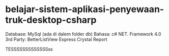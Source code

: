 belajar-sistem-aplikasi-penyewaan-truk-desktop-csharp
=====================================================

Database: MySql (ada di dalem folder db)
Bahasa: c# NET. Framework 4.0
3rd Party: BetterListView Express
Crystal Report

TESSSSSSSSSSSSSss